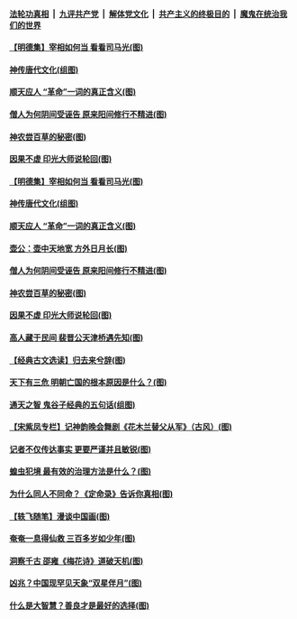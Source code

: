

####  [法轮功真相](../../../../basic/blob/master/README.md?t=05030531) &nbsp;|&nbsp; [九评共产党](../../../../9ping.md/blob/master/README.md?t=05030531) &nbsp;|&nbsp; [解体党文化](../../../../jtdwh.md/blob/master/README.md?t=05030531)  &nbsp;|&nbsp; [共产主义的终极目的](../../../../gczydzjmd.md/blob/master/README.md?t=05030531) &nbsp;|&nbsp; [魔鬼在统治我们的世界](../../../../mgztzwmdsj.md/blob/master/README.md?t=05030531) 

#### [【明德集】宰相如何当 看看司马光(图)](../pages/p7/931662.md?t=05030531) 

#### [神传唐代文化(组图)](../pages/p7/929955.md?t=05030531) 

#### [顺天应人 “革命”一词的真正含义(图)](../pages/p7/931665.md?t=05030531) 

#### [僧人为何阴间受诬告 原来阳间修行不精进(图)](../pages/p7/931623.md?t=05030531) 

#### [神农尝百草的秘密(图)](../pages/p7/931679.md?t=05030531) 

#### [因果不虚 印光大师说轮回(图)](../pages/p7/931661.md?t=05030531) 

#### [【明德集】宰相如何当 看看司马光(图)](../pages/p7/931662.md?t=05030531) 

#### [神传唐代文化(组图)](../pages/p7/929955.md?t=05030531) 

#### [顺天应人 “革命”一词的真正含义(图)](../pages/p7/931665.md?t=05030531) 

#### [壶公：壶中天地宽 方外日月长(图)](../pages/p7/931564.md?t=05030531) 

#### [僧人为何阴间受诬告 原来阳间修行不精进(图)](../pages/p7/931623.md?t=05030531) 

#### [神农尝百草的秘密(图)](../pages/p7/931679.md?t=05030531) 

#### [因果不虚 印光大师说轮回(图)](../pages/p7/931661.md?t=05030531) 

#### [高人藏于民间 裴晋公天津桥遇先知(图)](../pages/p7/931547.md?t=05030531) 

#### [【经典古文选读】归去来兮辞(图)](../pages/p7/931634.md?t=05030531) 

#### [天下有三危 明朝亡国的根本原因是什么？(图)](../pages/p7/931538.md?t=05030531) 

#### [通天之智 鬼谷子经典的五句话(组图)](../pages/p7/931429.md?t=05030531) 

#### [【宋紫凤专栏】记神韵晚会舞剧《花木兰替父从军》（古风）(图)](../pages/p7/931299.md?t=05030531) 

#### [记者不仅传达事实 更要严谨并且敏锐(图)](../pages/p7/931163.md?t=05030531) 

#### [蝗虫犯境 最有效的治理方法是什么？(图)](../pages/p7/931397.md?t=05030531) 

#### [为什么同人不同命？《定命录》告诉你真相(图)](../pages/p7/931426.md?t=05030531) 

#### [【轶飞随笔】漫谈中国画(图)](../pages/p7/931297.md?t=05030531) 

#### [奄奄一息得仙救 三百多岁如少年(图)](../pages/p7/931314.md?t=05030531) 

#### [洞察千古 邵雍《梅花诗》道破天机(图)](../pages/p7/931411.md?t=05030531) 

#### [凶兆？中国现罕见天象“双星伴月”(图)](../pages/p7/931270.md?t=05030531) 

#### [什么是大智慧？善良才是最好的选择(图)](../pages/p7/930754.md?t=05030531) 

